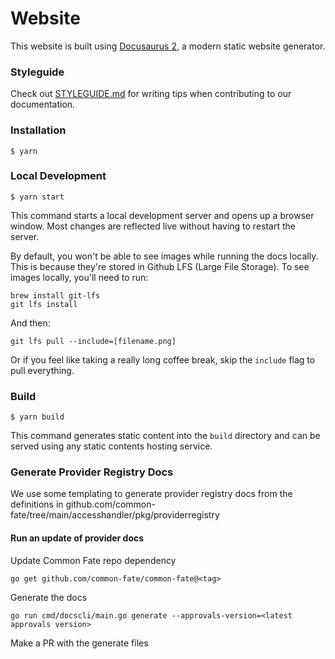 # Website

This website is built using [Docusaurus 2](https://docusaurus.io/), a modern static website generator.

### Styleguide

Check out [STYLEGUIDE.md](./STYLEGUIDE.md) for writing tips when contributing to our documentation.

### Installation

```
$ yarn
```

### Local Development

```
$ yarn start
```

This command starts a local development server and opens up a browser window. Most changes are reflected live without having to restart the server.

By default, you won't be able to see images while running the docs locally. This is because they're stored in Github LFS (Large File Storage). To see images locally, you'll need to run:

```
brew install git-lfs
git lfs install
```

And then:

```
git lfs pull --include=[filename.png]
```

Or if you feel like taking a really long coffee break, skip the `include` flag to pull everything.

### Build

```
$ yarn build
```

This command generates static content into the `build` directory and can be served using any static contents hosting service.

### Generate Provider Registry Docs

We use some templating to generate provider registry docs from the definitions in github.com/common-fate/tree/main/accesshandler/pkg/providerregistry

#### Run an update of provider docs

Update Common Fate repo dependency

```
go get github.com/common-fate/common-fate@<tag>
```

Generate the docs

```
go run cmd/docscli/main.go generate --approvals-version=<latest approvals version>
```

Make a PR with the generate files

